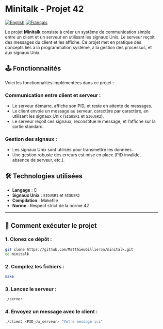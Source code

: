 # Minitalk  - Projet 42

[![English](https://img.shields.io/badge/English-blue.svg)](./READMEen.md)   [![Français](https://img.shields.io/badge/Français-gray.svg)](./README.md)  

Le projet **Minitalk** consiste à créer un système de communication simple entre un client et un serveur en utilisant les signaux Unix. Le serveur reçoit des messages du client et les affiche. Ce projet met en pratique des concepts liés à la programmation système, à la gestion des processus, et aux signaux Unix.  


## 🕹️ Fonctionnalités  

Voici les fonctionnalités implémentées dans ce projet :  

### Communication entre client et serveur :  
- Le serveur démarre, affiche son PID, et reste en attente de messages.  
- Le client envoie un message au serveur, caractère par caractère, en utilisant les signaux Unix (`SIGUSR1` et `SIGUSR2`).  
- Le serveur reçoit ces signaux, reconstitue le message, et l’affiche sur la sortie standard.  

### Gestion des signaux :  
- Les signaux Unix sont utilisés pour transmettre les données.  
- Une gestion robuste des erreurs est mise en place (PID invalide, absence de serveur, etc.).  


## 🛠️ Technologies utilisées  

- **Langage** : C  
- **Signaux Unix** : `SIGUSR1` et `SIGUSR2`  
- **Compilation** : Makefile  
- **Norme** : Respect strict de la norme 42  

---

## 🚀 Comment exécuter le projet  

### 1. Clonez ce dépôt :  
```bash  
git clone https://github.com/MatthieuGillieron/minitalk.git  
cd minitalk
```
	
### 2. Compilez les fichiers :
```bash
make
```
### 3. Lancez le serveur :
```bash
./server  
```

### 4. Envoyez un message avec le client :
```bash
./client <PID_du_serveur> "Votre message ici"  

